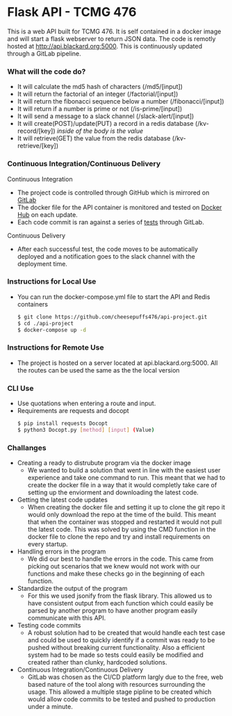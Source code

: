 # Flask API - TCMG 476

This is a web API built for TCMG 476. It is self contained in a docker image and will start a flask webserver to return JSON data. The code is remotly hosted at http://api.blackard.org:5000. This is continuously updated through a GitLab pipeline.

### What will the code do?

 - It will calculate the md5 hash of characters (/md5/[input]) 
 - It will return the factorial of an integer (/factorial/[input])
 - It will return the fibonacci sequence below a number (/fibonacci/[input])
 - It will return if a number is prime or not (/is-prime/[input])
 - It will send a message to a slack channel (/slack-alert/[input])
 - It will create(POST)/update(PUT) a record in a redis database (/kv-record/[key])  *inside of the body is the value*
 - It will retrieve(GET) the value from the redis database (/kv-retrieve/[key])

### Continuous Integration/Continuous Delivery

Continuous Integration
- The project code is controlled through GitHub which is mirrored on [GitLab](https://gitlab.com/concon2015/api-project)
- The docker file for the API container is monitored and tested on [Docker Hub](https://cloud.docker.com/u/cheesepuffs476/repository/docker/cheesepuffs476/api-project) on each update.
- Each code commit is ran against a series of [tests](https://github.com/cheesepuffs476/api-project/blob/master/automatedtest.py) through GitLab.

Continuous Delivery
- After each successful test, the code moves to be automatically deployed and a notification goes to the slack channel with the deployment time.


### Instructions for Local Use
  - You can run the docker-compose.yml file to start the API and Redis containers 
     ```sh
    $ git clone https://github.com/cheesepuffs476/api-project.git
    $ cd ./api-project
    $ docker-compose up -d
    ```

### Instructions for Remote Use
 - The project is hosted on a server located at api.blackard.org:5000. All the routes can be used the same as the the local version
 
### CLI Use
 - Use quotations when entering a route and input.
 - Requirements are requests and docopt
    ```sh
    $ pip install requests Docopt
    $ python3 Docopt.py [method] [input] (Value)
    ```

### Challanges
- Creating a ready to distrubute program via the docker image
    - We wanted to build a solution that went in line with the easiest user experience and take one command to run. This meant that we had to create the docker file in a way that it would completly take care of setting up the enviorment and downloading the latest code.
- Getting the latest code updates
    - When creating the docker file and setting it up to clone the git repo it would only download the repo at the time of the build. This meant that when the container was stopped and restarted it would not pull the latest code. This was solved by using the CMD function in the docker file to clone the repo and try and install requirements on every startup.
- Handling errors in the program
    - We did our best to handle the errors in the code. This came from picking out scenarios that we knew would not work with our functions and make these checks go in the beginning of each function.
- Standardize the output of the program
    - For this we used jsonify from the flask library. This allowed us to have consistent output from each function which could easily be parsed by another program to have another program easily communicate with this API.
- Testing code commits
    - A robust solution had to be created that would handle each test case and could be used to quickly identify if a commit was ready to be pushed without breaking current functionality. Also a efficient system had to be made so tests could easily be modified and created rather than clunky, hardcoded solutions.
- Continuous Integration/Continuous Delivery
    - GitLab was chosen as the CI/CD platform largly due to the free, web based nature of the tool along with resources surrounding the usage. This allowed a multiple stage pipline to be created which would allow code commits to be tested and pushed to production under a minute.
